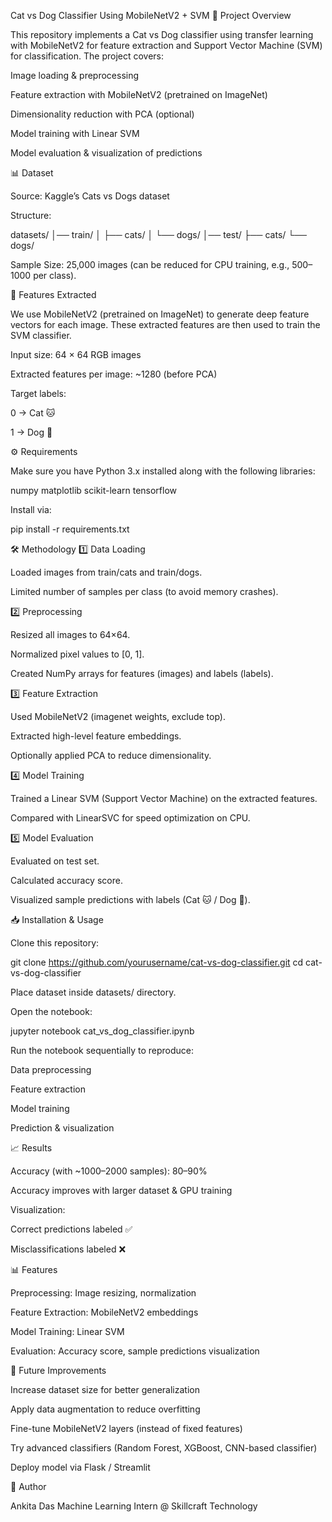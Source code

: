 Cat vs Dog Classifier Using MobileNetV2 + SVM
📌 Project Overview

This repository implements a Cat vs Dog classifier using transfer learning with MobileNetV2 for feature extraction and Support Vector Machine (SVM) for classification.
The project covers:

Image loading & preprocessing

Feature extraction with MobileNetV2 (pretrained on ImageNet)

Dimensionality reduction with PCA (optional)

Model training with Linear SVM

Model evaluation & visualization of predictions

📊 Dataset

Source: Kaggle’s Cats vs Dogs dataset

Structure:

datasets/
│── train/
│   ├── cats/
│   └── dogs/
│── test/
    ├── cats/
    └── dogs/


Sample Size: 25,000 images (can be reduced for CPU training, e.g., 500–1000 per class).

🧮 Features Extracted

We use MobileNetV2 (pretrained on ImageNet) to generate deep feature vectors for each image.
These extracted features are then used to train the SVM classifier.

Input size: 64 × 64 RGB images

Extracted features per image: ~1280 (before PCA)

Target labels:

0 → Cat 🐱

1 → Dog 🐶

⚙️ Requirements

Make sure you have Python 3.x installed along with the following libraries:

numpy
matplotlib
scikit-learn
tensorflow


Install via:

pip install -r requirements.txt

🛠 Methodology
1️⃣ Data Loading

Loaded images from train/cats and train/dogs.

Limited number of samples per class (to avoid memory crashes).

2️⃣ Preprocessing

Resized all images to 64×64.

Normalized pixel values to [0, 1].

Created NumPy arrays for features (images) and labels (labels).

3️⃣ Feature Extraction

Used MobileNetV2 (imagenet weights, exclude top).

Extracted high-level feature embeddings.

Optionally applied PCA to reduce dimensionality.

4️⃣ Model Training

Trained a Linear SVM (Support Vector Machine) on the extracted features.

Compared with LinearSVC for speed optimization on CPU.

5️⃣ Model Evaluation

Evaluated on test set.

Calculated accuracy score.

Visualized sample predictions with labels (Cat 🐱 / Dog 🐶).

📥 Installation & Usage

Clone this repository:

git clone https://github.com/yourusername/cat-vs-dog-classifier.git
cd cat-vs-dog-classifier


Place dataset inside datasets/ directory.

Open the notebook:

jupyter notebook cat_vs_dog_classifier.ipynb


Run the notebook sequentially to reproduce:

Data preprocessing

Feature extraction

Model training

Prediction & visualization

📈 Results

Accuracy (with ~1000–2000 samples): 80–90%

Accuracy improves with larger dataset & GPU training

Visualization:

Correct predictions labeled ✅

Misclassifications labeled ❌

📊 Features

Preprocessing: Image resizing, normalization

Feature Extraction: MobileNetV2 embeddings

Model Training: Linear SVM

Evaluation: Accuracy score, sample predictions visualization

🔮 Future Improvements

Increase dataset size for better generalization

Apply data augmentation to reduce overfitting

Fine-tune MobileNetV2 layers (instead of fixed features)

Try advanced classifiers (Random Forest, XGBoost, CNN-based classifier)

Deploy model via Flask / Streamlit

👤 Author

Ankita Das
Machine Learning Intern @ Skillcraft Technology
